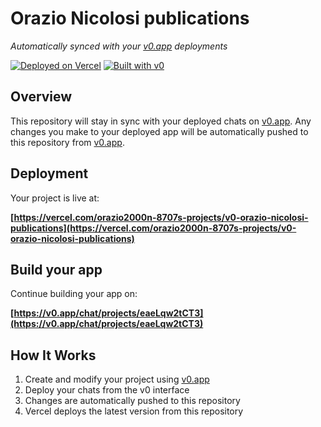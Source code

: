 # Orazio Nicolosi publications

*Automatically synced with your [v0.app](https://v0.app) deployments*

[![Deployed on Vercel](https://img.shields.io/badge/Deployed%20on-Vercel-black?style=for-the-badge&logo=vercel)](https://vercel.com/orazio2000n-8707s-projects/v0-orazio-nicolosi-publications)
[![Built with v0](https://img.shields.io/badge/Built%20with-v0.app-black?style=for-the-badge)](https://v0.app/chat/projects/eaeLqw2tCT3)

## Overview

This repository will stay in sync with your deployed chats on [v0.app](https://v0.app).
Any changes you make to your deployed app will be automatically pushed to this repository from [v0.app](https://v0.app).

## Deployment

Your project is live at:

**[https://vercel.com/orazio2000n-8707s-projects/v0-orazio-nicolosi-publications](https://vercel.com/orazio2000n-8707s-projects/v0-orazio-nicolosi-publications)**

## Build your app

Continue building your app on:

**[https://v0.app/chat/projects/eaeLqw2tCT3](https://v0.app/chat/projects/eaeLqw2tCT3)**

## How It Works

1. Create and modify your project using [v0.app](https://v0.app)
2. Deploy your chats from the v0 interface
3. Changes are automatically pushed to this repository
4. Vercel deploys the latest version from this repository
